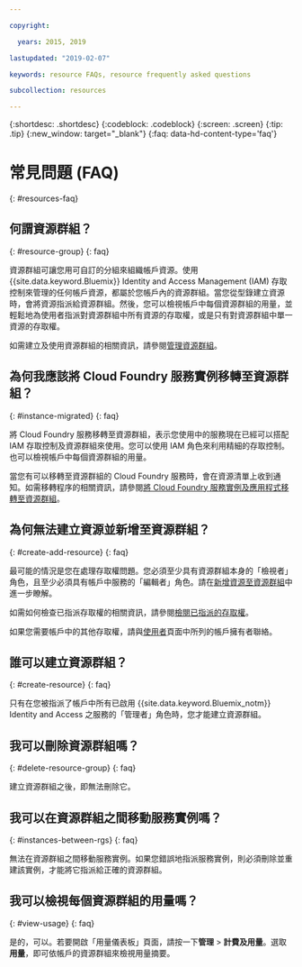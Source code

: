 ```yaml
---

copyright:

  years: 2015, 2019

lastupdated: "2019-02-07"

keywords: resource FAQs, resource frequently asked questions

subcollection: resources

---
```



{:shortdesc: .shortdesc}
{:codeblock: .codeblock}
{:screen: .screen}
{:tip: .tip}
{:new_window: target="_blank"}
{:faq: data-hd-content-type='faq'}


# 常見問題 (FAQ)
{: #resources-faq}

## 何謂資源群組？
{: #resource-group}
{: faq}

資源群組可讓您用可自訂的分組來組織帳戶資源。使用 {{site.data.keyword.Bluemix}} Identity and Access Management (IAM) 存取控制來管理的任何帳戶資源，都屬於您帳戶內的資源群組。當您從型錄建立資源時，會將資源指派給資源群組。然後，您可以檢視帳戶中每個資源群組的用量，並輕鬆地為使用者指派對資源群組中所有資源的存取權，或是只有對資源群組中單一資源的存取權。

如需建立及使用資源群組的相關資訊，請參閱[管理資源群組](/docs/resources?topic=resources-rgs)。  

## 為何我應該將 Cloud Foundry 服務實例移轉至資源群組？
{: #instance-migrated}
{: faq}

將 Cloud Foundry 服務移轉至資源群組，表示您使用中的服務現在已經可以搭配 IAM 存取控制及資源群組來使用。您可以使用 IAM 角色來利用精細的存取控制。也可以檢視帳戶中每個資源群組的用量。

當您有可以移轉至資源群組的 Cloud Foundry 服務時，會在資源清單上收到通知。如需移轉程序的相關資訊，請參閱[將 Cloud Foundry 服務實例及應用程式移轉至資源群組](/docs/resources?topic=resources-migrate)。

## 為何無法建立資源並新增至資源群組？
{: #create-add-resource}
{: faq}

最可能的情況是您在處理存取權問題。您必須至少具有資源群組本身的「檢視者」角色，且至少必須具有帳戶中服務的「編輯者」角色。請在[新增資源至資源群組](/docs/resources?topic=resources-rgs#add_to_rgs)中進一步瞭解。

如需如何檢查已指派存取權的相關資訊，請參閱[檢閱已指派的存取權](/docs/iam?topic=iam-iammanidaccser#review_your_access)。

如果您需要帳戶中的其他存取權，請與[使用者](https://{DomainName}/iam#/users)頁面中所列的帳戶擁有者聯絡。

## 誰可以建立資源群組？
{: #create-resource}
{: faq}

只有在您被指派了帳戶中所有已啟用 {{site.data.keyword.Bluemix_notm}} Identity and Access 之服務的「管理者」角色時，您才能建立資源群組。

## 我可以刪除資源群組嗎？
{: #delete-resource-group}
{: faq}

建立資源群組之後，即無法刪除它。

## 我可以在資源群組之間移動服務實例嗎？
{: #instances-between-rgs}
{: faq}

無法在資源群組之間移動服務實例。如果您錯誤地指派服務實例，則必須刪除並重建該實例，才能將它指派給正確的資源群組。  

## 我可以檢視每個資源群組的用量嗎？
{: #view-usage}
{: faq}

是的，可以。若要開啟「用量儀表板」頁面，請按一下**管理** &gt; **計費及用量**。選取**用量**，即可依帳戶的資源群組來檢視用量摘要。
